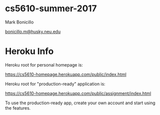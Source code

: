 # cs5610-summer-2017

Mark Bonicillo

bonicillo.m@husky.neu.edu

# Heroku Info
Heroku root for personal homepage is:

https://cs5610-homepage.herokuapp.com/public/index.html


Heroku root for "production-ready" application is:

https://cs5610-homepage.herokuapp.com/public/assignment/index.html

To use the production-ready app, create your own account and start using the features.

